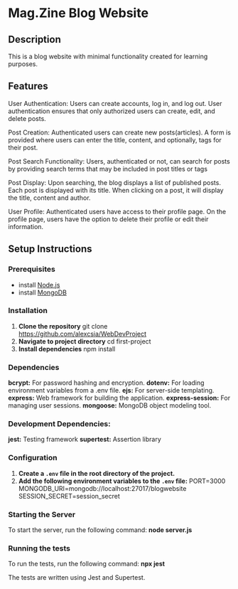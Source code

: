# Mag.Zine Blog Website

## Description

This is a blog website with minimal functionality created for learning purposes.

## Features

User Authentication: Users can create accounts, log in, and log out. User authentication ensures that only authorized users can create, edit, and delete posts.

Post Creation: Authenticated users can create new posts(articles). A form is provided where users can enter the title, content, and optionally, tags for their post.

Post Search Functionality: Users, authenticated or not, can search for posts by providing search terms that may be included in post titles or tags

Post Display: Upon searching, the blog displays a list of published posts. Each post is displayed with its title. When clicking on a post, it will display the title, content and author.

User Profile: Authenticated users have access to their profile page. On the profile page, users have the option to delete their profile or edit their information.

## Setup Instructions

### Prerequisites

- install [Node.js](https://nodejs.org/en)
- install [MongoDB](https://www.mongodb.com/try/download/community)

### Installation

1. **Clone the repository**
   git clone https://github.com/alexcsia/WebDevProject
2. **Navigate to project directory**
   cd first-project
3. **Install dependencies**
   npm install

### Dependencies

**bcrypt:** For password hashing and encryption.
**dotenv:** For loading environment variables from a .env file.
**ejs:** For server-side templating.
**express:** Web framework for building the application.
**express-session:** For managing user sessions.
**mongoose:** MongoDB object modeling tool.

### Development Dependencies:

**jest:** Testing framework
**supertest:** Assertion library

### Configuration

1. **Create a `.env` file in the root directory of the project.**
2. **Add the following environment variables to the `.env` file:**
   PORT=3000
   MONGODB_URI=mongodb://localhost:27017/blogwebsite
   SESSION_SECRET=session_secret

### Starting the Server

To start the server, run the following command:
**node server.js**

### Running the tests

To run the tests, run the following command:
**npx jest**

The tests are written using Jest and Supertest.
